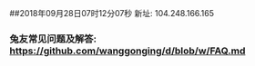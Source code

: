 ##2018年09月28日07时12分07秒 新址: 104.248.166.165
### 兔友常见问题及解答: https://github.com/wanggonging/d/blob/w/FAQ.md
